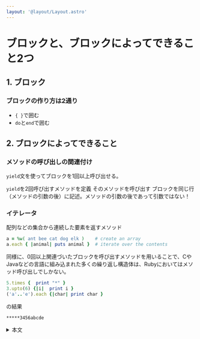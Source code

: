 ```yaml
---
layout: '@layout/Layout.astro'
---
```

# ブロックと、ブロックによってできること2つ
## 1. ブロック
### ブロックの作り方は2通り
* `{ }`で囲む
* `do`と`end`で囲む

## 2. ブロックによってできること
### メソッドの呼び出しの関連付け
`yield`文を使ってブロックを1回以上呼び出せる。

`yield`を2回呼び出すメソッドを定義
そのメソッドを呼び出す
ブロックを同じ行（メソッドの引数の後）に記述。メソッドの引数の後であって引数ではない！

### イテレータ
配列などの集合から連続した要素を返すメソッド
```ruby
a = %w( ant bee cat dog elk )    # create an array
a.each { |animal| puts animal }  # iterate over the contents
```

同様に、0回以上関連づいたブロックを呼び出すメソッドを用いることで、CやJavaなどの言語に組み込まれた多くの繰り返し構造体は、Rubyにおいてはメソッド呼び出しでしかない。
```ruby
5.times {  print "*" }
3.upto(6) {|i|  print i }
('a'..'e').each {|char| print char }
```
の結果
```text
*****3456abcde
```

<details><summary>本文</summary>

> This section briefly describes one of Ruby's particular strengths. We're about to look at code blocks: chunks of code that you can associate with method invocations, almost as if they were parameters. This is an incredibly powerful feature. You can use code blocks to implement callbacks (but they're simpler than Java's anonymous inner classes), to pass around chunks of code (but they're more flexible than C's function pointers), and to implement iterators.
Code blocks are just chunks of code between braces or do...end.
```ruby
{ puts "Hello" }       # this is a block

do                     #
  club.enroll(person)  # and so is this
  person.socialize     #
end                    #
```
> Once you've created a block, you can associate it with a call to a method. That method can then invoke the block one or more times using the Ruby `yield` statement. The following example shows this in action. We define a method that calls `yield` twice. We then call it, putting a block on the same line, after the call (and after any arguments to the method).[Some people like to think of the association of a block with a method as a kind of parameter passing. This works on one level, but it isn't really the whole story. You might be better off thinking of the block and the method as coroutines, which transfer control back and forth between themselves.]
```ruby
def callBlock
  yield
  yield
end

callBlock { puts "In the block" }
```
> produces:
```ruby
In the block
In the block
```
> See how the code in the block (`puts "In the block"`) is executed twice, once for each call to yield.
> You can provide parameters to the call to yield: these will be passed to the block. Within the block, you list the names of the arguments to receive these parameters between vertical bars ("`|`").
```ruby
  def callBlock
    yield , 
  end

  callBlock { |, | ... }
```
> Code blocks are used throughout the Ruby library to implement iterators: methods that return successive elements from some kind of collection, such as an array.
```ruby
a = %w( ant bee cat dog elk )    # create an array
a.each { |animal| puts animal }  # iterate over the contents
```
> produces:
```text
ant
bee
cat
dog
elk
```
> Let's look at how we might implement the `Array` class's each iterator that we used in the previous example. The each iterator loops through every element in the array, calling yield for each one. In pseudo code, this might look like:
```ruby
# within class Array...
def each
  for each element
    yield(element)
  end
end
```
> You could then iterate over an array's elements by calling its each method and supplying a block. This block would be called for each element in turn.
```ruby
[ 'cat', 'dog', 'horse' ].each do |animal|
  print animal, " -- "
end
```
> produces:
```text
cat -- dog -- horse --
```
> Similarly, many looping constructs that are built into languages such as C and Java are simply method calls in Ruby, with the methods invoking the associated block zero or more times.
```ruby
5.times {  print "*" }
3.upto(6) {|i|  print i }
('a'..'e').each {|char| print char }
```
> produces:
```text
*****3456abcde
```
> Here we ask the number 5 to call a block five times, then ask the number 3 to call a block, passing in successive values until it reaches 6. Finally, the range of characters from "a" to "e" invokes a block using the method each.

</details>
